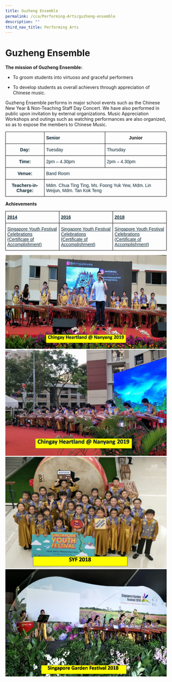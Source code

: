 ```yaml
---
title: Guzheng Ensemble
permalink: /cca/Performing-Arts/guzheng-ensemble
description: ""
third_nav_title: Performing Arts
---
```

# Guzheng Ensemble
**The mission of Guzheng Ensemble:**

* To groom students into virtuoso and graceful performers

* To develop students as overall achievers through appreciation of Chinese music.

 

Guzheng Ensemble performs in major school events such as the Chinese New Year & Non-Teaching Staff Day Concert. We have also performed in public upon invitation by external organizations. Music Appreciation Workshops and outings such as watching performances are also organized, so as to expose the members to Chinese Music.


<style type="text/css">
.tg  {border-collapse:collapse;border-spacing:0;}
.tg td{border-color:black;border-style:solid;border-width:1px;font-family:Arial, sans-serif;font-size:14px;
  overflow:hidden;padding:10px 5px;word-break:normal;}
.tg th{border-color:black;border-style:solid;border-width:1px;font-family:Arial, sans-serif;font-size:14px;
  font-weight:normal;overflow:hidden;padding:10px 5px;word-break:normal;}
.tg .tg-baqh{text-align:center;vertical-align:top}
.tg .tg-7wcr{color:#0C2733;text-align:left;vertical-align:top}
.tg .tg-z01w{color:#0C2733;font-weight:bold;text-align:left;vertical-align:top}
.tg .tg-s7de{color:#0C2733;font-weight:bold;text-align:center;vertical-align:top}
</style>
<table class="tg">
<thead>
  <tr>
    <th class="tg-z01w"></th>
    <th class="tg-z01w">Senior</th>
    <th class="tg-baqh"><span style="font-weight:bold">Junior</span></th>
  </tr>
</thead>
<tbody>
  <tr>
    <td class="tg-s7de">Day:</td>
    <td class="tg-7wcr">Tuesday</td>
    <td class="tg-7wcr">Thursday</td>
  </tr>
  <tr>
    <td class="tg-s7de">Time:</td>
    <td class="tg-7wcr">2pm – 4.30pm</td>
    <td class="tg-7wcr">2pm – 4.30pm</td>
  </tr>
  <tr>
    <td class="tg-s7de">Venue:</td>
    <td class="tg-7wcr" colspan="2">Band Room</td>
  </tr>
  <tr>
    <td class="tg-s7de">Teachers-in-Charge:</td>
    <td class="tg-7wcr" colspan="2">Mdm. Chua Ting Ting, Ms. Foong Yuk Yew, Mdm. Lin Weijun, Mdm. Tan Kok Teng</td>
  </tr>
</tbody>
</table>

**Achievements**

<style type="text/css">
.tg  {border-collapse:collapse;border-spacing:0;}
.tg td{border-color:black;border-style:solid;border-width:1px;font-family:Arial, sans-serif;font-size:14px;
  overflow:hidden;padding:10px 5px;word-break:normal;}
.tg th{border-color:black;border-style:solid;border-width:1px;font-family:Arial, sans-serif;font-size:14px;
  font-weight:normal;overflow:hidden;padding:10px 5px;word-break:normal;}
.tg .tg-9bip{color:#0C2733;text-align:left;text-decoration:underline;vertical-align:top}
.tg .tg-1lc2{color:#0C2733;font-weight:bold;text-align:left;text-decoration:underline;vertical-align:top}
</style>
<table class="tg">
<thead>
  <tr>
    <th class="tg-1lc2">2014</th>
    <th class="tg-1lc2">2016</th>
    <th class="tg-1lc2">2018</th>
  </tr>
</thead>
<tbody>
  <tr>
    <td class="tg-9bip">Singapore Youth Festival Celebrations<br>(Certificate of Accomplishment)</td>
    <td class="tg-9bip">Singapore Youth Festival Celebrations<br>(Certificate of Accomplishment)</td>
    <td class="tg-9bip">Singapore Youth Festival Celebrations<br>(Certificate of Accomplishment)</td>
  </tr>
</tbody>
</table>

![](/images/picture%201.png)
![](/images/picture%202.png)
![](/images/picture%203.png)
![](/images/picture%204.png)